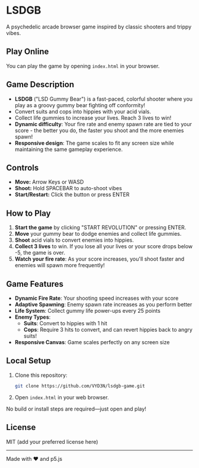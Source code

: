 # LSDGB

A psychedelic arcade browser game inspired by classic shooters and trippy vibes.

## Play Online
You can play the game by opening `index.html` in your browser.

## Game Description
- **LSDGB** ("LSD Gummy Bear") is a fast-paced, colorful shooter where you play as a groovy gummy bear fighting off conformity!
- Convert suits and cops into hippies with your acid vials.
- Collect life gummies to increase your lives. Reach 3 lives to win!
- **Dynamic difficulty**: Your fire rate and enemy spawn rate are tied to your score - the better you do, the faster you shoot and the more enemies spawn!
- **Responsive design**: The game scales to fit any screen size while maintaining the same gameplay experience.

## Controls
- **Move:** Arrow Keys or WASD
- **Shoot:** Hold SPACEBAR to auto-shoot vibes
- **Start/Restart:** Click the button or press ENTER

## How to Play
1. **Start the game** by clicking "START REVOLUTION" or pressing ENTER.
2. **Move** your gummy bear to dodge enemies and collect life gummies.
3. **Shoot** acid vials to convert enemies into hippies.
4. **Collect 3 lives** to win. If you lose all your lives or your score drops below -5, the game is over.
5. **Watch your fire rate**: As your score increases, you'll shoot faster and enemies will spawn more frequently!

## Game Features
- **Dynamic Fire Rate**: Your shooting speed increases with your score
- **Adaptive Spawning**: Enemy spawn rate increases as you perform better
- **Life System**: Collect gummy life power-ups every 25 points
- **Enemy Types**: 
  - **Suits**: Convert to hippies with 1 hit
  - **Cops**: Require 3 hits to convert, and can revert hippies back to angry suits!
- **Responsive Canvas**: Game scales perfectly on any screen size

## Local Setup
1. Clone this repository:
   ```sh
   git clone https://github.com/VYD3N/lsdgb-game.git
   ```
2. Open `index.html` in your web browser.

No build or install steps are required—just open and play!

## License
MIT (add your preferred license here)

---
Made with ❤️ and p5.js 